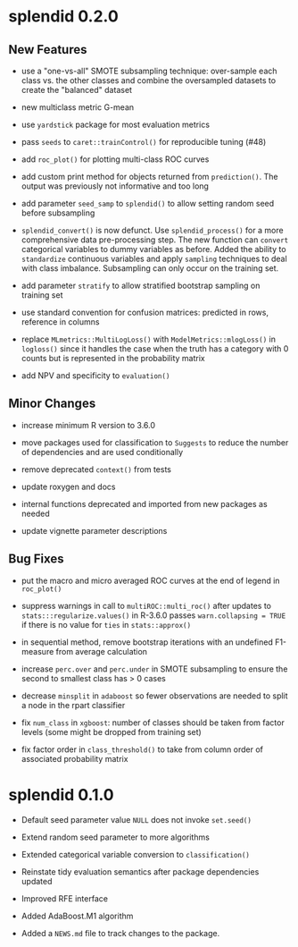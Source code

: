 # splendid 0.2.0

## New Features

* use a "one-vs-all" SMOTE subsampling technique: over-sample each class vs. the other classes and combine the oversampled datasets to create the "balanced" dataset

* new multiclass metric G-mean

* use `yardstick` package for most evaluation metrics

* pass `seeds` to `caret::trainControl()` for reproducible tuning (#48)

* add `roc_plot()` for plotting multi-class ROC curves

* add custom print method for objects returned from `prediction()`. The output was previously not informative and too long

* add parameter `seed_samp` to `splendid()` to allow setting random seed before subsampling

* `splendid_convert()` is now defunct. Use `splendid_process()` for a more comprehensive data pre-processing step. The new function can `convert` categorical variables to dummy variables as before. Added the ability to `standardize` continuous variables and apply `sampling` techniques to deal with class imbalance. Subsampling can only occur on the training set.

* add parameter `stratify` to allow stratified bootstrap sampling on training set

* use standard convention for confusion matrices: predicted in rows, reference in columns

* replace `MLmetrics::MultiLogLoss()` with `ModelMetrics::mlogLoss()` in `logloss()` since it handles the case when the truth has a category with 0 counts but is represented in the probability matrix

* add NPV and specificity to `evaluation()`

## Minor Changes

* increase minimum R version to 3.6.0

* move packages used for classification to `Suggests` to reduce the number of dependencies and are used conditionally

* remove deprecated `context()` from tests

* update roxygen and docs

* internal functions deprecated and imported from new packages as needed

* update vignette parameter descriptions

## Bug Fixes

* put the macro and micro averaged ROC curves at the end of legend in `roc_plot()`

* suppress warnings in call to `multiROC::multi_roc()` after updates to `stats:::regularize.values()` in R-3.6.0 passes `warn.collapsing = TRUE` if there is no value for `ties` in `stats::approx()`

* in sequential method, remove bootstrap iterations with an undefined F1-measure from average calculation

* increase `perc.over` and `perc.under` in SMOTE subsampling to ensure the second to smallest class has > 0 cases

* decrease `minsplit` in `adaboost` so fewer observations are needed to split a node in the rpart classifier

* fix `num_class` in `xgboost`: number of classes should be taken from factor levels (some might be dropped from training set)

* fix factor order in `class_threshold()` to take from column order of associated probability matrix

# splendid 0.1.0

* Default seed parameter value `NULL` does not invoke `set.seed()`

* Extend random seed parameter to more algorithms

* Extended categorical variable conversion to `classification()`

* Reinstate tidy evaluation semantics after package dependencies updated

* Improved RFE interface

* Added AdaBoost.M1 algorithm

* Added a `NEWS.md` file to track changes to the package.

